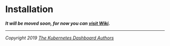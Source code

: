 # Installation

___It will be moved soon, for now you can [visit Wiki](https://github.com/kubernetes/dashboard/wiki/Installation).___

----
_Copyright 2019 [The Kubernetes Dashboard Authors](https://github.com/kubernetes/dashboard/graphs/contributors)_
